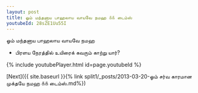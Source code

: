 ```yaml
---
layout: post
title: ஓம் மந்தனாய பாஹலாய வாயவே நமஹ ௧௧ டைம்ஸ்
youtubeId: 28sZE1Uu55I
---
```

 
 
 ஓம் மந்தனாய பாஹலாய வாயவே நமஹ  
 
 -  பிரளய நேரத்தில் உயிரைக் கவரும் காற்று யார்? 
 
  
 
  
 
 
 
 
 
 


{% include youtubePlayer.html id=page.youtubeId %}
 
[Next]({{ site.baseurl }}{% link  split1/_posts/2013-03-20-ஓம் சர்வ காரமான முக்தயே நமஹ ௧௧ டைம்ஸ்.md%})
 
